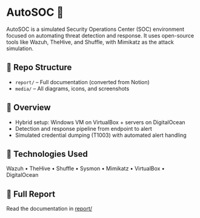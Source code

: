 # AutoSOC 🔐

AutoSOC is a simulated Security Operations Center (SOC) environment focused on automating threat detection and response. It uses open-source tools like Wazuh, TheHive, and Shuffle, with Mimikatz as the attack simulation.

## 📂 Repo Structure

- `report/` – Full documentation (converted from Notion)
- `media/` – All diagrams, icons, and screenshots

## 🧠 Overview

- Hybrid setup: Windows VM on VirtualBox + servers on DigitalOcean
- Detection and response pipeline from endpoint to alert
- Simulated credential dumping (T1003) with automated alert handling

## 📌 Technologies Used

Wazuh • TheHive • Shuffle • Sysmon • Mimikatz • VirtualBox • DigitalOcean

## 📝 Full Report

Read the documentation in [report/](./report/)

